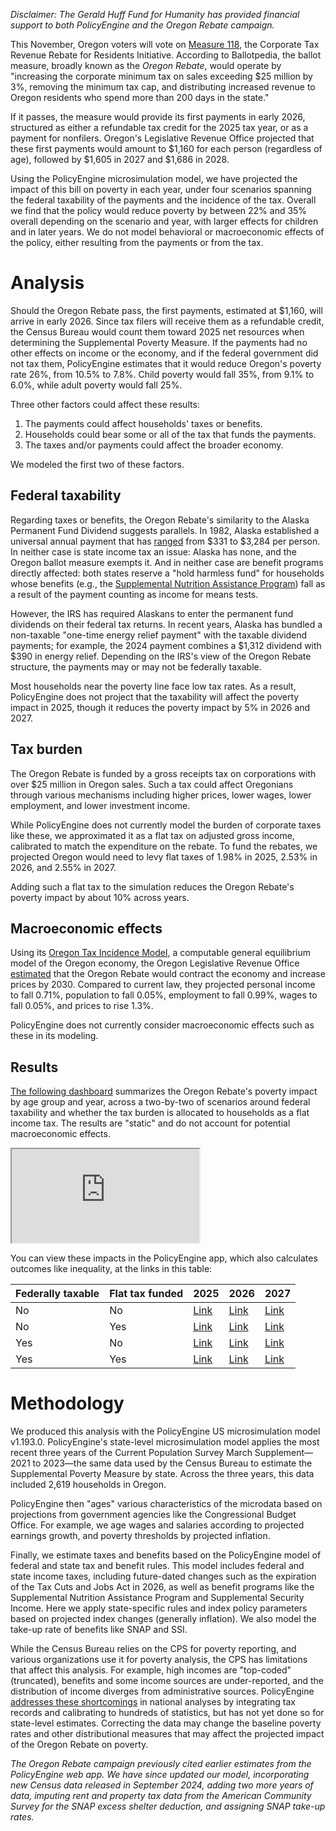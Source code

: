 _Disclaimer: The Gerald Huff Fund for Humanity has provided financial support to both PolicyEngine and the Oregon Rebate campaign._

This November, Oregon voters will vote on [Measure 118](<https://ballotpedia.org/Oregon_Measure_118,_Corporate_Tax_Revenue_Rebate_for_Residents_Initiative_(2024)>), the Corporate Tax Revenue Rebate for Residents Initiative. According to Ballotpedia, the ballot measure, broadly known as the _Oregon Rebate_, would operate by "increasing the corporate minimum tax on sales exceeding $25 million by 3%, removing the minimum tax cap, and distributing increased revenue to Oregon residents who spend more than 200 days in the state."

If it passes, the measure would provide its first payments in early 2026, structured as either a refundable tax credit for the 2025 tax year, or as a payment for nonfilers. Oregon's Legislative Revenue Office projected that these first payments would amount to $1,160 for each person (regardless of age), followed by $1,605 in 2027 and $1,686 in 2028\.

Using the PolicyEngine microsimulation model, we have projected the impact of this bill on poverty in each year, under four scenarios spanning the federal taxability of the payments and the incidence of the tax. Overall we find that the policy would reduce poverty by between 22% and 35% overall depending on the scenario and year, with larger effects for children and in later years. We do not model behavioral or macroeconomic effects of the policy, either resulting from the payments or from the tax.

# Analysis

Should the Oregon Rebate pass, the first payments, estimated at $1,160, will arrive in early 2026\. Since tax filers will receive them as a refundable credit, the Census Bureau would count them toward 2025 net resources when determining the Supplemental Poverty Measure. If the payments had no other effects on income or the economy, and if the federal government did not tax them, PolicyEngine estimates that it would reduce Oregon's poverty rate 26%, from 10.5% to 7.8%. Child poverty would fall 35%, from 9.1% to 6.0%, while adult poverty would fall 25%.

Three other factors could affect these results:

1. The payments could affect households' taxes or benefits.
2. Households could bear some or all of the tax that funds the payments.
3. The taxes and/or payments could affect the broader economy.

We modeled the first two of these factors.

## Federal taxability

Regarding taxes or benefits, the Oregon Rebate's similarity to the Alaska Permanent Fund Dividend suggests parallels. In 1982, Alaska established a universal annual payment that has [ranged](https://pfd.alaska.gov/Division-Info/summary-of-dividend-applications-payments) from $331 to $3,284 per person. In neither case is state income tax an issue: Alaska has none, and the Oregon ballot measure exempts it. And in neither case are benefit programs directly affected: both states reserve a "hold harmless fund" for households whose benefits (e.g., the [Supplemental Nutrition Assistance Program](https://alaskalawhelp.org/resource/snapfood-stamps)) fall as a result of the payment counting as income for means tests.

However, the IRS has required Alaskans to enter the permanent fund dividends on their federal tax returns. In recent years, Alaska has bundled a non-taxable "one-time energy relief payment" with the taxable dividend payments; for example, the 2024 payment combines a $1,312 dividend with $390 in energy relief. Depending on the IRS's view of the Oregon Rebate structure, the payments may or may not be federally taxable.

Most households near the poverty line face low tax rates. As a result, PolicyEngine does not project that the taxability will affect the poverty impact in 2025, though it reduces the poverty impact by 5% in 2026 and 2027\.

## Tax burden

The Oregon Rebate is funded by a gross receipts tax on corporations with over $25 million in Oregon sales. Such a tax could affect Oregonians through various mechanisms including higher prices, lower wages, lower employment, and lower investment income.

While PolicyEngine does not currently model the burden of corporate taxes like these, we approximated it as a flat tax on adjusted gross income, calibrated to match the expenditure on the rebate. To fund the rebates, we projected Oregon would need to levy flat taxes of 1.98% in 2025, 2.53% in 2026, and 2.55% in 2027\.

Adding such a flat tax to the simulation reduces the Oregon Rebate's poverty impact by about 10% across years.

## Macroeconomic effects

Using its [Oregon Tax Incidence Model](https://www.oregonlegislature.gov/lro/Documents/rr2-01otim_finalreport.pdf), a computable general equilibrium model of the Oregon economy, the Oregon Legislative Revenue Office [estimated](https://www.oregonlegislature.gov/lro/Documents/IP%2017%20Report.pdf) that the Oregon Rebate would contract the economy and increase prices by 2030\. Compared to current law, they projected personal income to fall 0.71%, population to fall 0.05%, employment to fall 0.99%, wages to fall 0.05%, and prices to rise 1.3%.

PolicyEngine does not currently consider macroeconomic effects such as these in its modeling.

## Results

[The following dashboard](https://oregon-rebate.streamlit.app) summarizes the Oregon Rebate's poverty impact by age group and year, across a two-by-two of scenarios around federal taxability and whether the tax burden is allocated to households as a flat income tax. The results are "static" and do not account for potential macroeconomic effects.

<iframe
  src="https://oregon-rebate.streamlit.app?embed=true"
></iframe>

You can view these impacts in the PolicyEngine app, which also calculates outcomes like inequality, at the links in this table:

| Federally taxable | Flat tax funded | 2025                                                                                                                                        | 2026                                                                                                                                        | 2027                                                                                                                                        |
| ----------------- | --------------- | ------------------------------------------------------------------------------------------------------------------------------------------- | ------------------------------------------------------------------------------------------------------------------------------------------- | ------------------------------------------------------------------------------------------------------------------------------------------- |
| No                | No              | [Link](https://policyengine.org/us/policy?focus=policyOutput.policyBreakdown&reform=64228&region=or&timePeriod=2025&baseline=2)             | [Link](https://policyengine.org/us/policy?focus=policyOutput.policyBreakdown&reform=64228&region=or&timePeriod=2026&baseline=2)             | [Link](https://policyengine.org/us/policy?focus=policyOutput.policyBreakdown&reform=64228&region=or&timePeriod=2027&baseline=2)             |
| No                | Yes             | [Link](https://policyengine.org/us/policy?focus=policyOutput.policyBreakdown&reform=66621&region=or&timePeriod=2025&baseline=2)             | [Link](https://policyengine.org/us/policy?focus=policyOutput.policyBreakdown&reform=66621&region=or&timePeriod=2026&baseline=2)             | [Link](https://policyengine.org/us/policy?focus=policyOutput.policyBreakdown&reform=66621&region=or&timePeriod=2027&baseline=2)             |
| Yes               | No              | [Link](https://policyengine.org/us/policy?focus=policyOutput.policyBreakdown&reform=64682&region=or&timePeriod=2025&baseline=2)             | [Link](https://policyengine.org/us/policy?focus=policyOutput.policyBreakdown&reform=64682&region=or&timePeriod=2026&baseline=2)             | [Link](https://policyengine.org/us/policy?focus=policyOutput.policyBreakdown&reform=64682&region=or&timePeriod=2027&baseline=2)             |
| Yes               | Yes             | [Link](https://policyengine.org/us/policy?focus=gov.contrib.ubi_center.flat_tax.rate.agi&reform=66617&region=or&timePeriod=2025&baseline=2) | [Link](https://policyengine.org/us/policy?focus=gov.contrib.ubi_center.flat_tax.rate.agi&reform=66617&region=or&timePeriod=2026&baseline=2) | [Link](https://policyengine.org/us/policy?focus=gov.contrib.ubi_center.flat_tax.rate.agi&reform=66617&region=or&timePeriod=2027&baseline=2) |

# Methodology

We produced this analysis with the PolicyEngine US microsimulation model v1.193.0. PolicyEngine's state-level microsimulation model applies the most recent three years of the Current Population Survey March Supplement—2021 to 2023—the same data used by the Census Bureau to estimate the Supplemental Poverty Measure by state. Across the three years, this data included 2,619 households in Oregon.

PolicyEngine then "ages" various characteristics of the microdata based on projections from government agencies like the Congressional Budget Office. For example, we age wages and salaries according to projected earnings growth, and poverty thresholds by projected inflation.

Finally, we estimate taxes and benefits based on the PolicyEngine model of federal and state tax and benefit rules. This model includes federal and state income taxes, including future-dated changes such as the expiration of the Tax Cuts and Jobs Act in 2026, as well as benefit programs like the Supplemental Nutrition Assistance Program and Supplemental Security Income. Here we apply state-specific rules and index policy parameters based on projected index changes (generally inflation). We also model the take-up rate of benefits like SNAP and SSI.

While the Census Bureau relies on the CPS for poverty reporting, and various organizations use it for poverty analysis, the CPS has limitations that affect this analysis. For example, high incomes are "top-coded" (truncated), benefits and some income sources are under-reported, and the distribution of income diverges from administrative sources. PolicyEngine [addresses these shortcomings](https://policyengine.org/us/research/enhanced-cps-beta) in national analyses by integrating tax records and calibrating to hundreds of statistics, but has not yet done so for state-level estimates. Correcting the data may change the baseline poverty rates and other distributional measures that may affect the projected impact of the Oregon Rebate on poverty.

_The Oregon Rebate campaign previously cited earlier estimates from the PolicyEngine web app. We have since updated our model, incorporating new Census data released in September 2024, adding two more years of data, imputing rent and property tax data from the American Community Survey for the SNAP excess shelter deduction, and assigning SNAP take-up rates._
